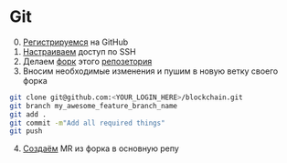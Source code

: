 # Git

0. [Регистрируемся][github-signup-url] на GitHub
1. [Настраиваем][github-ssh-url] доступ по SSH
2. Делаем [форк][github-fork-url] этого [репозетория][github-blockchain-repo-url]
3. Вносим необходимые изменения и пушим в новую ветку своего форка
```bash
git clone git@github.com:<YOUR_LOGIN_HERE>/blockchain.git
git branch my_awesome_feature_branch_name
git add .
git commit -m"Add all required things"
git push
```
4. [Создаём][github-mr-url] MR из форка в основную репу

[github-signup-url]: https://github.com/signup
[github-fork-url]: https://guides.github.com/activities/forking/
[github-ssh-url]: https://docs.github.com/en/github/authenticating-to-github/connecting-to-github-with-ssh/generating-a-new-ssh-key-and-adding-it-to-the-ssh-agent
[github-blockchain-repo-url]: git@github.com:vikian050194/blockchain.git
[github-mr-url]: https://docs.github.com/en/github/collaborating-with-pull-requests/proposing-changes-to-your-work-with-pull-requests/creating-a-pull-request-from-a-fork
